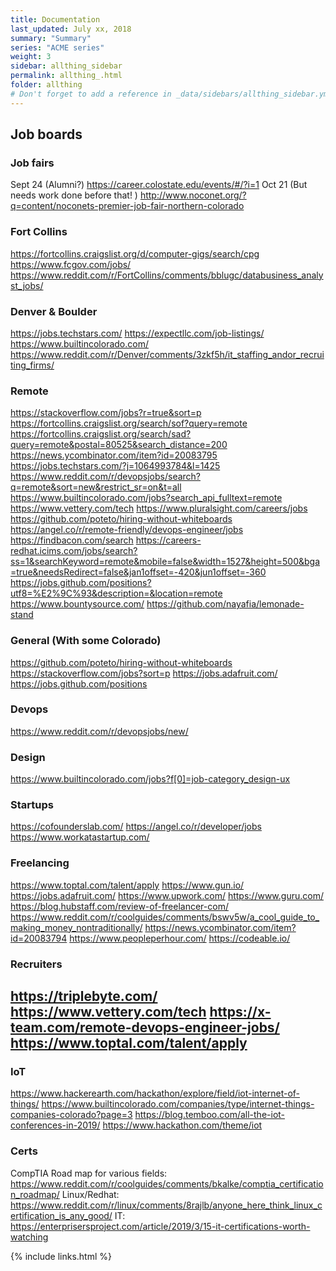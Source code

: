 ```yaml
---
title: Documentation 
last_updated: July xx, 2018
summary: "Summary"
series: "ACME series"
weight: 3
sidebar: allthing_sidebar
permalink: allthing_.html
folder: allthing
# Don't forget to add a reference in _data/sidebars/allthing_sidebar.yml and/or _data/topnav.yml 
---
```


## Job boards
### Job fairs
Sept 24 (Alumni?) https://career.colostate.edu/events/#/?i=1
Oct 21 (But needs work done before that! ) http://www.noconet.org/?q=content/noconets-premier-job-fair-northern-colorado

### Fort Collins 
https://fortcollins.craigslist.org/d/computer-gigs/search/cpg
https://www.fcgov.com/jobs/
https://www.reddit.com/r/FortCollins/comments/bblugc/databusiness_analyst_jobs/

### Denver & Boulder
https://jobs.techstars.com/
https://expectllc.com/job-listings/
https://www.builtincolorado.com/
https://www.reddit.com/r/Denver/comments/3zkf5h/it_staffing_andor_recruiting_firms/

### Remote 
https://stackoverflow.com/jobs?r=true&sort=p
https://fortcollins.craigslist.org/search/sof?query=remote
https://fortcollins.craigslist.org/search/sad?query=remote&postal=80525&search_distance=200
https://news.ycombinator.com/item?id=20083795
https://jobs.techstars.com/?j=1064993784&l=1425
https://www.reddit.com/r/devopsjobs/search?q=remote&sort=new&restrict_sr=on&t=all
https://www.builtincolorado.com/jobs?search_api_fulltext=remote
https://www.vettery.com/tech
https://www.pluralsight.com/careers/jobs
https://github.com/poteto/hiring-without-whiteboards
https://angel.co/r/remote-friendly/devops-engineer/jobs
https://findbacon.com/search
https://careers-redhat.icims.com/jobs/search?ss=1&searchKeyword=remote&mobile=false&width=1527&height=500&bga=true&needsRedirect=false&jan1offset=-420&jun1offset=-360
https://jobs.github.com/positions?utf8=%E2%9C%93&description=&location=remote
https://www.bountysource.com/
https://github.com/nayafia/lemonade-stand

### General (With some Colorado)
https://github.com/poteto/hiring-without-whiteboards
https://stackoverflow.com/jobs?sort=p
https://jobs.adafruit.com/
https://jobs.github.com/positions

### Devops
https://www.reddit.com/r/devopsjobs/new/

### Design
https://www.builtincolorado.com/jobs?f[0]=job-category_design-ux

### Startups
https://cofounderslab.com/
https://angel.co/r/developer/jobs
https://www.workatastartup.com/

### Freelancing
https://www.toptal.com/talent/apply
https://www.gun.io/
https://jobs.adafruit.com/
https://www.upwork.com/
https://www.guru.com/
https://blog.hubstaff.com/review-of-freelancer-com/
https://www.reddit.com/r/coolguides/comments/bswv5w/a_cool_guide_to_making_money_nontraditionally/
https://news.ycombinator.com/item?id=20083794
https://www.peopleperhour.com/
https://codeable.io/

### Recruiters
https://triplebyte.com/
https://www.vettery.com/tech
https://x-team.com/remote-devops-engineer-jobs/
https://www.toptal.com/talent/apply
---


### IoT
https://www.hackerearth.com/hackathon/explore/field/iot-internet-of-things/
https://www.builtincolorado.com/companies/type/internet-things-companies-colorado?page=3
https://blog.temboo.com/all-the-iot-conferences-in-2019/
https://www.hackathon.com/theme/iot

### Certs
CompTIA Road map for various fields: https://www.reddit.com/r/coolguides/comments/bkalke/comptia_certification_roadmap/
Linux/Redhat: https://www.reddit.com/r/linux/comments/8rajlb/anyone_here_think_linux_certification_is_any_good/
IT: https://enterprisersproject.com/article/2019/3/15-it-certifications-worth-watching

{% include links.html %}
